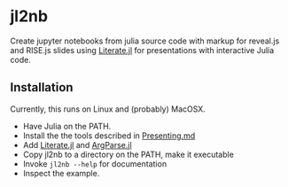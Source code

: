 # jl2nb

Create jupyter notebooks from julia source code with markup for reveal.js and RISE.js slides using [Literate.jl](https://fredrikekre.github.io/Literate.jl/stable/)
for presentations with interactive Julia code.

## Installation

Currently, this runs on Linux and (probably) MacOSX.

- Have Julia on the PATH. 
- Install the the tools described in  [Presenting.md](Presenting.md)
- Add [Literate.jl](https://fredrikekre.github.io/Literate.jl/stable/) and [ArgParse.jl](http://carlobaldassi.github.io/ArgParse.jl/stable/)
- Copy jl2nb to a directory on the PATH, make it executable
- Invoke `jl2nb --help` for documentation
- Inspect the example.









